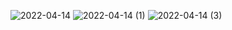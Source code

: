 ![2022-04-14](https://user-images.githubusercontent.com/101062549/163425135-62409721-24f3-45bc-9b7c-35a0971c4b2e.png)
![2022-04-14 (1)](https://user-images.githubusercontent.com/101062549/163425148-116d0f98-1938-49e5-81af-faefe283ba16.png)
![2022-04-14 (3)](https://user-images.githubusercontent.com/101062549/163425163-44af8d69-d37e-4a5b-8a1e-623c337a0301.png)


